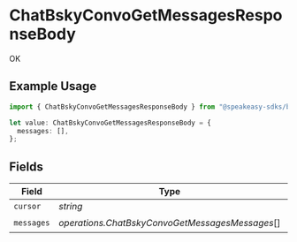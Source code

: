 # ChatBskyConvoGetMessagesResponseBody

OK

## Example Usage

```typescript
import { ChatBskyConvoGetMessagesResponseBody } from "@speakeasy-sdks/bluesky/models/operations";

let value: ChatBskyConvoGetMessagesResponseBody = {
  messages: [],
};
```

## Fields

| Field                                           | Type                                            | Required                                        | Description                                     |
| ----------------------------------------------- | ----------------------------------------------- | ----------------------------------------------- | ----------------------------------------------- |
| `cursor`                                        | *string*                                        | :heavy_minus_sign:                              | N/A                                             |
| `messages`                                      | *operations.ChatBskyConvoGetMessagesMessages*[] | :heavy_check_mark:                              | N/A                                             |